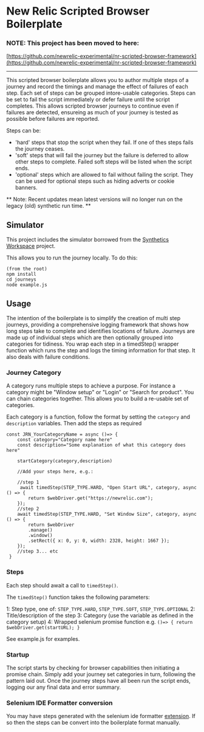 # New Relic Scripted Browser Boilerplate

### NOTE: This project has been moved to here: 
[https://github.com/newrelic-experimental/nr-scripted-browser-framework](https://github.com/newrelic-experimental/nr-scripted-browser-framework)


---

This scripted browser boilerplate allows you to author multiple steps of a journey and record the timings and manage the effect of failures of each step.  Each set of steps can be grouped intore-usable categories. Steps can be set to fail the script immediately or defer failure until the script completes. This allows scripted browser journeys to continue even if failures are detected, ensureing as much of your journey is tested as possible before failures are reported.

Steps can be:

- 'hard' steps that stop the script when they fail. If one of thes steps fails the journey ceases.
- 'soft' steps that will fail the journey but the failure is deferred to allow other steps to complete. Failed soft steps will be listed when the script ends. 
- 'optional' steps which are allowed to fail without failing the script. They can be used for optional steps such as hiding adverts or cookie banners.

** Note: Recent updates mean latest versions will no longer run on the legacy (old) synthetic run time. **

## Simulator
This project includes the simulator borrowed from the [Synthetics Workspace](https://github.com/tanben/generator-nrsynthetics-workspace) project.

This allows you to run the journey locally. To do this:

```
(from the root)
npm install
cd journeys
node example.js
```

## Usage
The intention of the boilerplate is to simplify the creation of multi step journeys, providing a comprehensive logging framework that shows how long steps take to complete and identifies locations of failure. Journeys are made up of individual steps which are then optionally grouped into categories for tidiness. You wrap each step in a timedStep() wrapper function which runs the step and logs the timing information for that step. It also deals with failure conditions. 

### Journey Category
A category runs multiple steps to achieve a purpose. For instance a category might be "Window setup" or "Login" or "Search for product". You can chain categories together. This allows you to build a re-usable set of categories.

Each category is a function, follow the format by setting the `category` and `description` variables. Then add the steps as required

```
const JRN_YourCategoryName = async ()=> {
    const category="Category name here"
    const description="Some explanation of what this category does here"

    startCategory(category,description)

    //Add your steps here, e.g.: 

    //step 1
     await timedStep(STEP_TYPE.HARD, "Open Start URL", category, async () => {
        return $webDriver.get("https://newrelic.com");
    });
    //step 2
    await timedStep(STEP_TYPE.HARD, "Set Window Size", category, async () => {
        return $webDriver
        .manage()
        .window()
        .setRect({ x: 0, y: 0, width: 2328, height: 1667 });
    });
    //step 3... etc
 }
 ```


 ### Steps
 Each step should await a call to `timedStep()`.

 The `timedStep()` function takes the following parameters:

 1: Step type, one of: `STEP_TYPE.HARD`, `STEP_TYPE.SOFT`, `STEP_TYPE.OPTIONAL`
 2: Title/description of the step
 3: Category (use the variable as defined in the category setup)
 4: Wrapped selenium promise function e.g. `()=> { return $webDriver.get(startURL); }` 
 
See example.js for examples.

### Startup
The script starts by checking for browser capabilities then initiating a promise chain. Simply add your journey set categories in turn, following the pattern laid out. 
Once the journey steps have all been run the script ends, logging our any final data and error summary.


### Selenium IDE Formatter conversion

You may have steps generated with the selenium ide formatter [extension](https://chrome.google.com/webstore/detail/synthetics-formatter-for/agedeoibceidbaeajbehgiejlekicbfd). If so then the steps can be convert into the boilerplate format manually.

